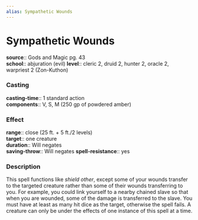 ```yaml
---
alias: Sympathetic Wounds
---
```


# Sympathetic Wounds 

**source**:: Gods and Magic pg. 43  
**school**:: abjuration (evil)
**level**:: cleric 2, druid 2, hunter 2, oracle 2, warpriest 2 (Zon-Kuthon)

### Casting 

**casting-time**:: 1 standard action  
**components**:: V, S, M (250 gp of powdered amber)

### Effect 

**range**:: close (25 ft. + 5 ft./2 levels)  
**target**:: one creature  
**duration**:: Will negates  
**saving-throw**:: Will negates
**spell-resistance**:: yes

### Description 

This spell functions like *shield other*, except some of your wounds transfer to the targeted creature rather than some of their wounds transferring to you. For example, you could link yourself to a nearby chained slave so that when you are wounded, some of the damage is transferred to the slave. You must have at least as many hit dice as the target, otherwise the spell fails. A creature can only be under the effects of one instance of this spell at a time.
